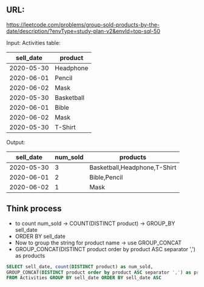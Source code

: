 ## URL:
https://leetcode.com/problems/group-sold-products-by-the-date/description/?envType=study-plan-v2&envId=top-sql-50

Input:
Activities table:

| sell_date  | product     |
|------------|-------------|
| 2020-05-30 | Headphone   |
| 2020-06-01 | Pencil      |
| 2020-06-02 | Mask        |
| 2020-05-30 | Basketball  |
| 2020-06-01 | Bible       |
| 2020-06-02 | Mask        |
| 2020-05-30 | T-Shirt     |


Output:

| sell_date  | num_sold | products                     |
|------------|----------|------------------------------|
| 2020-05-30 | 3        | Basketball,Headphone,T-Shirt |
| 2020-06-01 | 2        | Bible,Pencil                 |
| 2020-06-02 | 1        | Mask                         |

## Think process
- to count num_sold -> COUNT(DISTINCT product) -> GROUP_BY sell_date
- ORDER BY sell_date
- Now to group the string for product name -> use GROUP_CONCAT 
- GROUP_CONCAT(DISTINCT product order by product ASC separator ',') as products 

```sql
SELECT sell_date, count(DISTINCT product) as num_sold, 
GROUP_CONCAT(DISTINCT product order by product ASC separator ',') as products 
FROM Activities GROUP BY sell_date ORDER BY sell_date ASC
```
